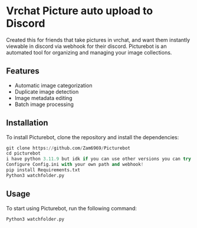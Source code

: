 # Vrchat Picture auto upload to Discord
Created this for friends that take pictures in vrchat,
and want them instantly viewable in discord via webhook for their discord.
Picturebot is an automated tool for organizing and managing your image collections.


## Features

- Automatic image categorization
- Duplicate image detection
- Image metadata editing
- Batch image processing

## Installation

To install Picturebot, clone the repository and install the dependencies:

```py
git clone https://github.com/Zam6969/Picturebot
cd picturebot
i have python 3.11.9 but idk if you can use other versions you can try!
Configure Config.ini with your own path and webhook!
pip install Requirements.txt
Python3 watchfolder.py
```

## Usage

To start using Picturebot, run the following command:

```py
Python3 watchfolder.py
```


